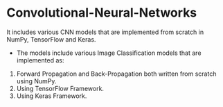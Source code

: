 # Convolutional-Neural-Networks
It includes various CNN models that are implemented from scratch in NumPy, TensorFlow and Keras.
- The models include various Image Classification models that are implemented as:
1. Forward Propagation and Back-Propagation both written from scratch using NumPy.
2. Using TensorFlow Framework.
3. Using Keras Framework.

